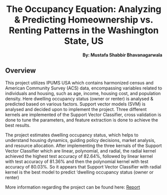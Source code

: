 <h1 align="center">The Occupancy Equation: Analyzing & Predicting Homeownership vs. Renting Patterns in the Washington State, US</h1>

<p align="right"><b>By: Mustafa Shabbir Bhavanagarwala</b></p>

## Overview
<p>This project utilizes IPUMS USA which contains harmonized census and American Community Survey (ACS) 
data, encompassing variables related to individuals and housing, such as age, income, 
housing cost, and population density. Here dwelling occupancy status (owner or renter) 
is analysed & predicted based on various factors. Support vector models (SVM) is analysed and decided upon to implement the project. Three different kernels are implemented of the 
Support Vector Classifier, cross validation is done to tune the parameters, and feature 
extraction is done to achieve the best results. </p>

<p>The project estimates dwelling occupancy 
status, which helps to understand housing dynamics, guiding policy decisions, market 
analysis, and resource allocation. After implementing the three kernals of the Support 
Vector Classifier which are linear, polynomial, and radial, the radial kernel achieved the 
highest test accuracy of 82.64%, followed by linear kernel with test accuracy of 81.36% 
and then the polynomial kernel with test accuracy of 80.03%. So it appears that Support 
Vector Classifier with radial kernel is the best model to predict ‘dwelling occupancy status 
(owner or renter)</p>


<p>

More information regarding the project can be found here: [Report](Report.pdf)

</p>

